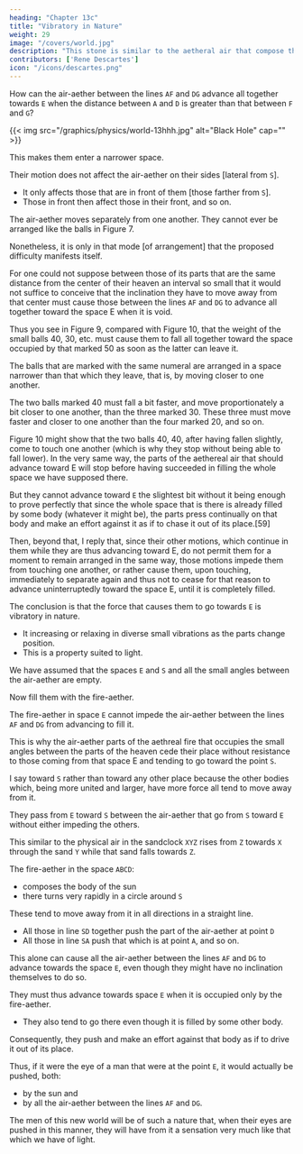 ```yaml
---
heading: "Chapter 13c"
title: "Vibratory in Nature"
weight: 29
image: "/covers/world.jpg"
description: "This stone is similar to the aetheral air that compose the heavens"
contributors: ['Rene Descartes']
icon: "/icons/descartes.png"
---
```




How can the air-aether between the lines `AF` and `DG` advance all together towards `E` when the distance between `A` and `D` is greater than that between `F` and `G`? 

{{< img src="/graphics/physics/world-13hhh.jpg" alt="Black Hole" cap="" >}}



This makes them enter a narrower space.
 <!-- that they must enter narrower than the space that they must leave.  -->

Their motion does not affect the air-aether on their sides [lateral from `S`].
- It only affects those that are in front of them [those farther from `S`].
- Those in front then affect those in their front, and so on. 

<!-- If so, consider that the action by which they tend to move away from the center of their heaven does not force them to touch those of their neighbors that are at the same distance as they from that center. They only touch those that are to a degree more distant from it.[58] 

Thus, the weight of the small balls `1, 2, 3, 4, 5` does not force those marked by the same numerals to touch one another. Instead, they only force those marked `1` or `10` to rest on those marked `2` or `20`. The latter would then rest on those marked `3` or `30`, and so on. 

Thus, these small balls can be arranged in many other ways.  -->

The air-aether moves separately from one another. They cannot ever be arranged like the balls in Figure 7. 

Nonetheless, it is only in that mode [of arrangement] that the proposed difficulty manifests itself. 

For one could not suppose between those of its parts that are the same distance from the center of their heaven an interval so small that it would not suffice to conceive that the inclination they have to move away from that center must cause those between the lines `AF` and `DG` to advance all together toward the space E when it is void. 

Thus you see in Figure 9, compared with Figure 10, that the weight of the small balls 40, 30, etc. must cause them to fall all together toward the space occupied by that marked 50 as soon as the latter can leave it.	

The balls that are marked with the same numeral are arranged in a space narrower than that which they leave, that is, by moving closer to one another.

The two balls marked 40 must fall a bit faster, and move proportionately a bit closer to one another, than the three marked 30. These three must move faster and closer to one another than the four marked 20, and so on.

Figure 10 might show that the two balls 40, 40, after having fallen slightly, come to touch one another (which is why they stop without being able to fall lower). In the very same way, the parts of the aethereal air that should advance toward E will stop before having succeeded in filling the whole space we have supposed there.

But they cannot advance toward `E` the slightest bit without it being enough to prove perfectly that since the whole space that is there is already filled by some body (whatever it might be), the parts press continually on that body and make an effort against it as if to chase it out of its place.[59]

Then, beyond that, I reply that, since their other motions, which continue in them while they are thus advancing toward E, do not permit them for a moment to remain arranged in the same way, those motions impede them from touching one another, or rather cause them, upon touching, immediately to separate again and thus not to cease for that reason to advance uninterruptedly toward the space E, until it is completely filled. 

The conclusion is that the force that causes them to go towards `E` is vibratory in nature.
- It increasing or relaxing in diverse small vibrations as the parts change position. 
- This is a property suited to light.

We have assumed that the spaces `E` and `S` and all the small angles between the air-aether are empty.

Now fill them with the fire-aether. 

The fire-aether in space `E` cannot impede the air-aether between the lines `AF` and `DG` from advancing to fill it.

 <!-- in just the same way as they would if it were void, because, being extremely subtle and extremely agitated. They are always as ready to leave the places where they are as any other body might be to enter them. -->

This is why the air-aether parts of the aethreal fire that occupies the small angles between the parts of the heaven cede their place without resistance to those coming from that space E and tending to go toward the point `S`. 

I say toward `S` rather than toward any other place because the other bodies which, being more united and larger, have more force all tend to move away from it.

They pass from `E` toward `S` between the air-aether that go from `S` toward `E` without either impeding the others.

This similar to the physical air in the sandclock `XYZ` rises from `Z` towards `X` through the sand `Y` while that sand falls towards `Z`.

The fire-aether in the space `ABCD`:
- composes the body of the sun
- there turns very rapidly in a circle around `S`

These tend to move away from it in all directions in a straight line. 
- All those in line `SD` together push the part of the air-aether at point `D`
- All those in line `SA` push that which is at point `A`, and so on.

This alone can cause all the air-aether between the lines `AF` and `DG` to advance towards the space `E`, even though they might have no inclination themselves to do so.

They must thus advance towards space `E` when it is occupied only by the fire-aether. 
- They also tend to go there even though it is filled by some other body.

Consequently, they push and make an effort against that body as if to drive it out of its place. 

Thus, if it were the eye of a man that were at the point `E`, it would actually be pushed, both:
- by the sun and
- by all the air-aether between the lines `AF` and `DG`.

The men of this new world will be of such a nature that, when their eyes are pushed in this manner, they will have from it a sensation very much like that which we have of light.
